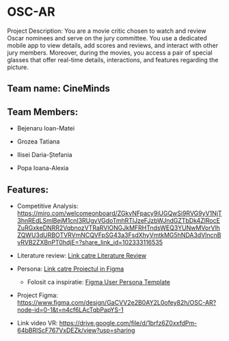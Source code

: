 # OSC-AR
Project Description: You are a movie critic chosen to watch and review Oscar nominees and serve on the jury committee. You use a dedicated mobile app to view details, add scores and reviews, and interact with other jury members. Moreover, during the movies, you access a pair of special glasses that offer real-time details, interactions, and features regarding the picture.

## Team name: CineMinds

## Team Members:

- Bejenaru Ioan-Matei

- Grozea Tatiana

- Ilisei Daria-Ștefania

- Popa Ioana-Alexia

## Features:

- Competitive Analysis: https://miro.com/welcomeonboard/ZGkvNFpacy9iUGQwSi9RVG9yV1NjT3hnREdLSmlBejM1cnI3RUgvVGdoTmhRTlJzeFJzbWJndGZTbDk4ZlRocEZuRGxkeDNRR2VqbnozVTRaRVlONGJkMFRHTndsWEQ3YUNwMVorVlhZQWU3dURBOTVRVmNCQVFpSG43a3FsdXhyVmtkMG5hNDA3dVlncnBvRVB2ZXBnPT0hdjE=?share_link_id=102333116535

- Literature review:
[Link catre Literature Review](https://github.com/Talllya/OSC-AR/blob/main/Tactici%20de%20research.md)


- Persona: 
[Link catre Proiectul in Figma](https://www.figma.com/design/8OOP8OWxVJ0034RvczVLij/Untitled?node-id=0-1&p=f&t=s5Hk9VZetOPZXtT3-0)

  - Folosit ca inspiratie: [Figma User Persona Template](https://www.figma.com/design/ZyPevz8rmBSVnOdhma639G/User-Persona-Template-(Community)?node-id=712-755&t=3zChS30EKVLFAYg9-0)
 
- Project Figma:
  https://www.figma.com/design/GaCVV2e2B0AY2L0ofey82h/OSC-AR?node-id=0-1&t=n4cf6LAcTqbPapYS-1

- Link video VR:
  https://drive.google.com/file/d/1brfz6Z0xxfdPm-64bBRlScF767VxDEZk/view?usp=sharing

